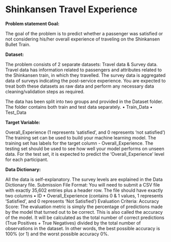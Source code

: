 # Shinkansen Travel Experience

**Problem statement Goal:**

The goal of the problem is to predict whether a passenger was satisfied or not considering his/her overall experience of traveling on the Shinkansen Bullet Train.

**Dataset:**

The problem consists of 2 separate datasets: Travel data & Survey data. Travel data has information related to passengers and attributes related to the Shinkansen train, in which they travelled. The survey data is aggregated data of surveys indicating the post-service experience. You are expected to treat both these datasets as raw data and perform any necessary data cleaning/validation steps as required. 

The data has been split into two groups and provided in the Dataset folder. The folder contains both train and test data separately.
• Train_Data
• Test_Data

**Target Variable:**

Overall_Experience (1 represents ‘satisfied’, and 0 represents ‘not satisfied’) The training set can be used to build your machine learning model. The training set has labels for the target column - Overall_Experience. The testing set should be used to see how well your model performs on unseen data. For the test set, it is expected to predict the ‘Overall_Experience’ level for each participant.

**Data Dictionary:**

All the data is self-explanatory. The survey levels are explained in the Data Dictionary file. Submission File Format: You will need to submit a CSV file with exactly 35,602 entries plus a header row. The file should have exactly two columns • ID • Overall_Experience (contains 0 & 1 values, 1 represents ‘Satisfied’, and 0 represents ‘Not Satisfied’) Evaluation Criteria: Accuracy Score: The evaluation metric is simply the percentage of predictions made by the model that turned out to be correct. This is also called the accuracy of the model. It will be calculated as the total number of correct predictions (True Positives + True Negatives) divided by the total number of observations in the dataset. In other words, the best possible accuracy is 100% (or 1) and the worst possible accuracy 0%.
